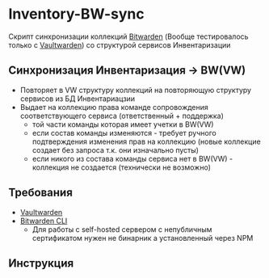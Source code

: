 # Inventory-BW-sync
Скрипт синхронизации коллекций [Bitwarden](https://bitwarden.com/) (Вообще тестировалось только с [Vaultwarden](https://vaultwarden.net/)) со структурой сервисов Инвентаризации  
  
## Синхронизация Инвентаризация -> BW(VW)
  * Повторяет в VW структуру коллекций на повторяющую структуру сервисов из БД Инвентариацзии
  * Выдает на коллекцию права команде сопровождения соответствующего сервиса (ответственный + поддержка)
    * той части команды которая имеет учетки в BW(VW)
    * если состав команды изменяются - требует ручного подтверждения изменения прав на коллекцию (новые коллекцие создает без запроса т.к. они изначально пусты)
    * если никого из состава команды сервиса нет в BW(VW) - коллекция не создается (технически не возможно)

## Требования
  * [Vaultwarden](https://github.com/dani-garcia/vaultwarden)
  * [Bitwarden CLI](https://bitwarden.com/help/cli/)
    * Для работы с self-hosted сервером с непубличным сертификатом нужен не бинарник а установленный через NPM
   
## Инструкция
  
